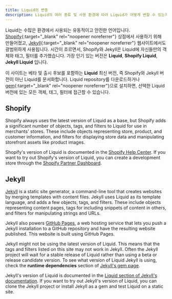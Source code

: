 ```yaml
---
title: Liquid의 변종
description: Liquid의 여러 종류 및 사용 환경에 따라 Liquid가 어떻게 변할 수 있는지에 대한 개요
---
```


Liquid는 수많은 환경에서 사용되는 유동적이고 안전한 언어입니다. [Shopify](https://www.shopify.com){:target="_blank" rel="noopener noreferrer"} 상점에서 사용하기 위해 만들어졌고, [Jekyll](https://jekyllrb.com){:target="_blank" rel="noopener noreferrer"} 웹사이트에서도 광범위하게 사용됩니다. 시간이 흐르면서, Shopify와 Jekyll은 Liquid에 자신들만의 객체와 태그, 필터를 추가했습니다. 가장 인기 있는 버전은 **Liquid**, **Shopify Liquid**, **Jekyll Liquid** 입니다.

이 사이트는 베타 및 출시 후보를 포함하는 **Liquid** 최신 버전, 즉 Shopify와 Jekyll 버전이 아닌 Liquid를 문서화합니다. Liquid repository를 다운로드하거나 [gem](https://rubygems.org/gems/liquid){:target="_blank" rel="noopener noreferrer"}으로 설치하면, 선택한 Liquid 버전에 있는 모든 객체, 태그, 필터에 접근할 수 있습니다.

## Shopify

Shopify always uses the latest version of Liquid as a base, but Shopify adds a significant number of objects, tags, and filters to Liquid for use in merchants' stores. These include objects representing store, product, and customer information, and filters for displaying store data and manipulating storefront assets like product images.

Shopify's version of Liquid is documented in the [Shopify Help Center](https://help.shopify.com/themes/liquid). If you want to try out Shopify's version of Liquid, you can create a development store through the [Shopify Partner Dashboard](https://help.shopify.com/en/partners/dashboard/development-stores).

## Jekyll

[Jekyll](https://jekyllrb.com) is a static site generator, a command-line tool that creates websites by merging templates with content files. Jekyll uses Liquid as its template language, and adds a few objects, tags, and filters. These include objects representing content pages, tags for including snippets of content in others, and filters for manipulating strings and URLs.

Jekyll also powers [GitHub Pages](https://pages.github.com/), a web hosting service that lets you push a Jekyll installation to a GitHub repository and have the resulting website published. This website is built using GitHub Pages.

Jekyll might not be using the latest version of Liquid. This means that the tags and filters listed on this site may not work in Jekyll. Often the Jekyll project will wait for a stable release of Liquid rather than using a beta or release candidate version. To see what version of Liquid Jekyll is using, check the **runtime dependencies** section of [Jekyll's gem page](https://rubygems.org/gems/jekyll).

Jekyll's version of Liquid is documented in the [Liquid section of Jekyll's documentation](https://jekyllrb.com/docs/liquid/). If you want to try out Jekyll's version of Liquid, you can clone the Jekyll project or install Jekyll as a gem and test Liquid on a static site.
